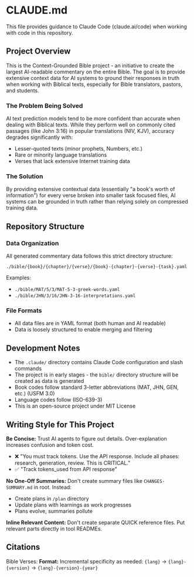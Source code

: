 # CLAUDE.md

This file provides guidance to Claude Code (claude.ai/code) when working with code in this repository.

## Project Overview

This is the Context-Grounded Bible project - an initiative to create the largest AI-readable commentary on the entire Bible. The goal is to provide extensive context data for AI systems to ground their responses in truth when working with Biblical texts, especially for Bible translators, pastors, and students.

### The Problem Being Solved

AI text prediction models tend to be more confident than accurate when dealing with Biblical texts. While they perform well on commonly cited passages (like John 3:16) in popular translations (NIV, KJV), accuracy degrades significantly with:
- Lesser-quoted texts (minor prophets, Numbers, etc.)
- Rare or minority language translations
- Verses that lack extensive Internet training data

### The Solution

By providing extensive contextual data (essentially "a book's worth of information") for every verse broken into smaller task focused files, AI systems can be grounded in truth rather than relying solely on compressed training data.

## Repository Structure

### Data Organization

All generated commentary data follows this strict directory structure:

```
./bible/{book}/{chapter}/{verse}/{book}-{chapter}-{verse}-{task}.yaml
```

Examples:
- `./bible/MAT/5/3/MAT-5-3-greek-words.yaml`
- `./bible/JHN/3/16/JHN-3-16-interpretations.yaml`

### File Formats

- All data files are in YAML format (both human and AI readable)
- Data is loosely structured to enable merging and filtering


## Development Notes

- The `.claude/` directory contains Claude Code configuration and slash commands
- The project is in early stages - the `bible/` directory structure will be created as data is generated
- Book codes follow standard 3-letter abbreviations (MAT, JHN, GEN, etc.) (USFM 3.0)
- Language codes follow (ISO-639-3)
- This is an open-source project under MIT License

## Writing Style for This Project

**Be Concise:** Trust AI agents to figure out details. Over-explanation increases confusion and token cost.
- ❌ "You must track tokens. Use the API response. Include all phases: research, generation, review. This is CRITICAL."
- ✅ "Track tokens_used from API response"

**No One-Off Summaries:** Don't create summary files like `CHANGES-SUMMARY.md` in root. Instead:
- Create plans in `/plan` directory
- Update plans with learnings as work progresses
- Plans evolve, summaries pollute

**Inline Relevant Content:** Don't create separate QUICK reference files. Put relevant parts directly in tool READMEs.

## Citations

Bible Verses: **Format:** Incremental specificity as needed: `{lang}` → `{lang}-{version}` → `{lang}-{version}-{year}`

